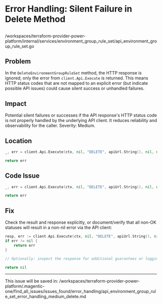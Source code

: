 # Error Handling: Silent Failure in Delete Method

##

/workspaces/terraform-provider-power-platform/internal/services/environment_group_rule_set/api_environment_group_rule_set.go

## Problem

In the `DeleteEnvironmentGroupRuleSet` method, the HTTP response is ignored; only the error from `client.Api.Execute` is returned. This means HTTP status codes that are not mapped to an explicit error (but indicate possible API issues) could cause silent success or unhandled failures.

## Impact

Potential silent failures or successes if the API response's HTTP status code is not properly handled by the underlying API client. It reduces reliability and observability for the caller. Severity: Medium.

## Location

```go
_, err = client.Api.Execute(ctx, nil, "DELETE", apiUrl.String(), nil, nil, []int{http.StatusOK}, nil)

return err
```

## Code Issue

```go
_, err = client.Api.Execute(ctx, nil, "DELETE", apiUrl.String(), nil, nil, []int{http.StatusOK}, nil)

return err
```

## Fix

Check the result and response explicitly, or document/verify that all non-OK statuses will result in a non-nil error via the API client:

```go
resp, err := client.Api.Execute(ctx, nil, "DELETE", apiUrl.String(), nil, nil, []int{http.StatusOK}, nil)
if err != nil {
    return err
}

// Optionally: inspect the response for additional guarantees or logging

return nil
```

---

This issue will be saved in:
/workspaces/terraform-provider-power-platform/.magentic-one/find_all_issues/issues_found/error_handling/api_environment_group_rule_set_error_handling_medium_delete.md

